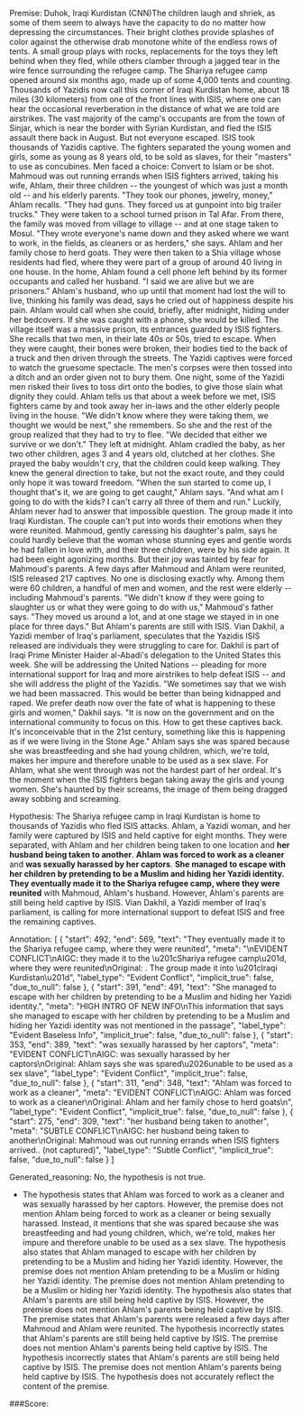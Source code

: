 
Premise:
Duhok, Iraqi Kurdistan (CNN)The children laugh and shriek, as some of them seem to always have the capacity to do no matter how depressing the circumstances. Their bright clothes provide splashes of color against the otherwise drab monotone white of the endless rows of tents. A small group plays with rocks, replacements for the toys they left behind when they fled, while others clamber through a jagged tear in the wire fence surrounding the refugee camp. The Shariya refugee camp opened around six months ago, made up of some 4,000 tents and counting. Thousands of Yazidis now call this corner of Iraqi Kurdistan home, about 18 miles (30 kilometers) from one of the front lines with ISIS, where one can hear the occasional reverberation in the distance of what we are told are airstrikes. The vast majority of the camp's occupants are from the town of Sinjar, which is near the border with Syrian Kurdistan, and fled the ISIS assault there back in August. But not everyone escaped. ISIS took thousands of Yazidis captive. The fighters separated the young women and girls, some as young as 8 years old, to be sold as slaves, for their "masters" to use as concubines. Men faced a choice: Convert to Islam or be shot. Mahmoud was out running errands when ISIS fighters arrived, taking his wife, Ahlam, their three children -- the youngest of which was just a month old -- and his elderly parents. "They took our phones, jewelry, money," Ahlam recalls. "They had guns. They forced us at gunpoint into big trailer trucks." They were taken to a school turned prison in Tal Afar. From there, the family was moved from village to village -- and at one stage taken to Mosul. "They wrote everyone's name down and they asked where we want to work, in the fields, as cleaners or as herders," she says. Ahlam and her family chose to herd goats. They were then taken to a Shia village whose residents had fled, where they were part of a group of around 40 living in one house. In the home, Ahlam found a cell phone left behind by its former occupants and called her husband. "I said we are alive but we are prisoners." Ahlam's husband, who up until that moment had lost the will to live, thinking his family was dead, says he cried out of happiness despite his pain. Ahlam would call when she could, briefly, after midnight, hiding under her bedcovers. If she was caught with a phone, she would be killed. The village itself was a massive prison, its entrances guarded by ISIS fighters. She recalls that two men, in their late 40s or 50s, tried to escape. When they were caught, their bones were broken, their bodies tied to the back of a truck and then driven through the streets. The Yazidi captives were forced to watch the gruesome spectacle. The men's corpses were then tossed into a ditch and an order given not to bury them. One night, some of the Yazidi men risked their lives to toss dirt onto the bodies, to give those slain what dignity they could. Ahlam tells us that about a week before we met, ISIS fighters came by and took away her in-laws and the other elderly people living in the house. "We didn't know where they were taking them, we thought we would be next," she remembers. So she and the rest of the group realized that they had to try to flee. "We decided that either we survive or we don't." They left at midnight. Ahlam cradled the baby, as her two other children, ages 3 and 4 years old, clutched at her clothes. She prayed the baby wouldn't cry, that the children could keep walking. They knew the general direction to take, but not the exact route, and they could only hope it was toward freedom. "When the sun started to come up, I thought that's it, we are going to get caught," Ahlam says. "And what am I going to do with the kids?  I can't carry all three of them and run." Luckily, Ahlam never had to answer that impossible question. The group made it into Iraqi Kurdistan. The couple can't put into words their emotions when they were reunited. Mahmoud, gently caressing his daughter's palm, says he could hardly believe that the woman whose stunning eyes and gentle words he had fallen in love with, and their three children, were by his side again. It had been eight agonizing months. But their joy was tainted by fear for Mahmoud's parents. A few days after Mahmoud and Ahlam were reunited, ISIS released 217 captives. No one is disclosing exactly why. Among them were 60 children, a handful of men and women, and the rest were elderly -- including Mahmoud's parents. "We didn't know if they were going to slaughter us or what they were going to do with us," Mahmoud's father says. "They moved us around a lot, and at one stage we stayed in in one place for three days." But Ahlam's parents are still with ISIS. Vian Dakhil, a Yazidi member of Iraq's parliament, speculates that the Yazidis ISIS released are individuals they were struggling to care for. Dakhil is part of Iraqi Prime Minister Haider al-Abadi's delegation to the United States this week. She will be addressing the United Nations -- pleading for more international support for Iraq and more airstrikes to help defeat ISIS -- and she will address the plight of the Yazidis. "We sometimes say that we wish we had been massacred. This would be better than being kidnapped and raped. We prefer death now over the fate of what is happening to these girls and women," Dakhil says. "It is now on the government and on the international community to focus on this. How to get these captives back. It's inconceivable that in the 21st century, something like this is happening as if we were living in the Stone Age." Ahlam says she was spared because she was breastfeeding and she had young children, which, we're told, makes her impure and therefore unable to be used as a sex slave. For Ahlam, what she went through was not the hardest part of her ordeal. It's the moment when the ISIS fighters began taking away the girls and young women. She's haunted by their screams, the image of them being dragged away sobbing and screaming.


Hypothesis:
The Shariya refugee camp in Iraqi Kurdistan is home to thousands of Yazidis who fled ISIS attacks. Ahlam, a Yazidi woman, and her family were captured by ISIS and held captive for eight months. They were separated, with Ahlam and her children being taken to one location and **her husband being taken to another**. **Ahlam was forced to work as a cleaner** and **was sexually harassed by her captors**. **She managed to escape with her children by pretending to be a Muslim and hiding her Yazidi identity.** **They eventually made it to the Shariya refugee camp, where they were reunited** with Mahmoud, Ahlam's husband. However, Ahlam's parents are still being held captive by ISIS. Vian Dakhil, a Yazidi member of Iraq's parliament, is calling for more international support to defeat ISIS and free the remaining captives.

Annotation:
[
  {
    "start": 492,
    "end": 569,
    "text": "They eventually made it to the Shariya refugee camp, where they were reunited",
    "meta": "\nEVIDENT CONFLICT\nAIGC: they made it to the \u201cShariya refugee camp\u201d, where they were reunited\nOriginal: . The group made it into \u201cIraqi Kurdistan\u201d",
    "label_type": "Evident Conflict",
    "implicit_true": false,
    "due_to_null": false
  },
  {
    "start": 391,
    "end": 491,
    "text": "She managed to escape with her children by pretending to be a Muslim and hiding her Yazidi identity.",
    "meta": "HIGH INTRO OF NEW INFO\nThis information that says she managed to escape with her children by pretending to be a Muslim and hiding her Yazidi identity was not mentioned in the passage",
    "label_type": "Evident Baseless Info",
    "implicit_true": false,
    "due_to_null": false
  },
  {
    "start": 353,
    "end": 389,
    "text": "was sexually harassed by her captors",
    "meta": "EVIDENT CONFLICT\nAIGC: was sexually harassed by her captors\nOriginal: Ahlam says she was spared\u2026unable to be used as a sex slave",
    "label_type": "Evident Conflict",
    "implicit_true": false,
    "due_to_null": false
  },
  {
    "start": 311,
    "end": 348,
    "text": "Ahlam was forced to work as a cleaner",
    "meta": "EVIDENT CONFLICT\nAIGC: Ahlam was forced to work as a cleaner\nOriginal: Ahlam and her family chose to herd goats\n",
    "label_type": "Evident Conflict",
    "implicit_true": false,
    "due_to_null": false
  },
  {
    "start": 275,
    "end": 309,
    "text": "her husband being taken to another",
    "meta": "SUBTLE CONFLICT\nAIGC: her husband being taken to another\nOriginal: Mahmoud was out running errands when ISIS fighters arrived.. (not captured)",
    "label_type": "Subtle Conflict",
    "implicit_true": false,
    "due_to_null": false
  }
]

Generated_reasoning:
No, the hypothesis is not true. 
- The hypothesis states that Ahlam was forced to work as a cleaner and was sexually harassed by her captors. However, the premise does not mention Ahlam being forced to work as a cleaner or being sexually harassed. Instead, it mentions that she was spared because she was breastfeeding and had young children, which, we're told, makes her impure and therefore unable to be used as a sex slave. The hypothesis also states that Ahlam managed to escape with her children by pretending to be a Muslim and hiding her Yazidi identity. However, the premise does not mention Ahlam pretending to be a Muslim or hiding her Yazidi identity. The premise does not mention Ahlam pretending to be a Muslim or hiding her Yazidi identity. The hypothesis also states that Ahlam's parents are still being held captive by ISIS. However, the premise does not mention Ahlam's parents being held captive by ISIS. The premise states that Ahlam's parents were released a few days after Mahmoud and Ahlam were reunited. The hypothesis incorrectly states that Ahlam's parents are still being held captive by ISIS. The premise does not mention Ahlam's parents being held captive by ISIS. The hypothesis incorrectly states that Ahlam's parents are still being held captive by ISIS. The premise does not mention Ahlam's parents being held captive by ISIS. The hypothesis does not accurately reflect the content of the premise.

###Score:
